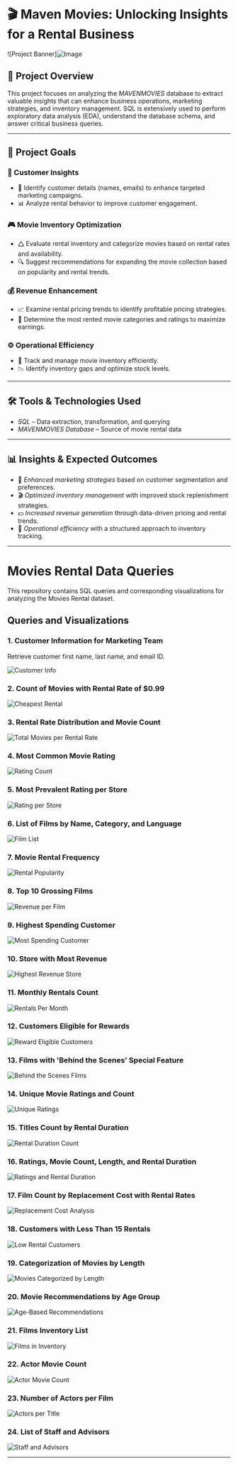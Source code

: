 # 🎬 Maven Movies: Unlocking Insights for a Rental Business

![Project Banner]![Image](https://github.com/user-attachments/assets/17ddf060-c50e-43e6-827b-7d4893ee8e44)

## 📌 Project Overview
This project focuses on analyzing the *MAVENMOVIES* database to extract valuable insights that can enhance business operations, marketing strategies, and inventory management. SQL is extensively used to perform exploratory data analysis (EDA), understand the database schema, and answer critical business queries.


---

## 🎯 Project Goals

### 🛒 Customer Insights

- 📌 Identify customer details (names, emails) to enhance targeted marketing campaigns.
- 📊 Analyze rental behavior to improve customer engagement.

### 🎮 Movie Inventory Optimization

- 🛆 Evaluate rental inventory and categorize movies based on rental rates and availability.
- 🔍 Suggest recommendations for expanding the movie collection based on popularity and rental trends.

### 💰 Revenue Enhancement

- 📈 Examine rental pricing trends to identify profitable pricing strategies.
- 🎥 Determine the most rented movie categories and ratings to maximize earnings.

### ⚙️ Operational Efficiency

- 📌 Track and manage movie inventory efficiently.
- 📉 Identify inventory gaps and optimize stock levels.

---

## 🛠️ Tools & Technologies Used
- *SQL* – Data extraction, transformation, and querying
- *MAVENMOVIES Database* – Source of movie rental data

---

## 📊 Insights & Expected Outcomes
- 📢 *Enhanced marketing strategies* based on customer segmentation and preferences.
- 🎬 *Optimized inventory management* with improved stock replenishment strategies.
- 💵 *Increased revenue generation* through data-driven pricing and rental trends.
- 📌 *Operational efficiency* with a structured approach to inventory tracking.

---

# Movies Rental Data Queries

This repository contains SQL queries and corresponding visualizations for analyzing the Movies Rental dataset.

## Queries and Visualizations

### 1. Customer Information for Marketing Team
Retrieve customer first name, last name, and email ID.

![Customer Info](https://github.com/Balaji5353/Maven_Movies_Rental_DA/blob/main/code_output/Customer_Details.png)

### 2. Count of Movies with Rental Rate of $0.99
![Cheapest Rental](https://github.com/Balaji5353/Maven_Movies_Rental_DA/blob/main/code_output/CHEAPEST_RENTALS.png)

### 3. Rental Rate Distribution and Movie Count
![Total Movies per Rental Rate](https://github.com/Balaji5353/Maven_Movies_Rental_DA/blob/main/code_output/TOTAL_NUMBER_OF_MOVIES.png)

### 4. Most Common Movie Rating
![Rating Count](https://github.com/Balaji5353/Maven_Movies_Rental_DA/blob/main/code_output/RATING_WISE_COUNT.png)

### 5. Most Prevalent Rating per Store
![Rating per Store](https://github.com/Balaji5353/Maven_Movies_Rental_DA/blob/main/code_output/TOTAL_FILMS.png)

### 6. List of Films by Name, Category, and Language
![Film List](https://github.com/Balaji5353/Maven_Movies_Rental_DA/blob/main/code_output/CATEGORY_NAME.png)

### 7. Movie Rental Frequency
![Rental Popularity](https://github.com/Balaji5353/Maven_Movies_Rental_DA/blob/main/code_output/POPULARITY.png)

### 8. Top 10 Grossing Films
![Revenue per Film](https://github.com/Balaji5353/Maven_Movies_Rental_DA/blob/main/code_output/REVENUE_PER_MOVIE.png)

### 9. Highest Spending Customer
![Most Spending Customer](https://github.com/Balaji5353/Maven_Movies_Rental_DA/blob/main/code_output/MOST_SPENDING_CUSTOMER.png)

### 10. Store with Most Revenue
![Highest Revenue Store](https://github.com/Athu087/Movies_rental/blob/1dfa0affc2a0cd10a1b955543baf23680ec0fcac/images/MOST_REVENUE.png)

### 11. Monthly Rentals Count
![Rentals Per Month](https://github.com/Balaji5353/Maven_Movies_Rental_DA/blob/main/code_output/RENTALS_PER_MONTH.png)

### 12. Customers Eligible for Rewards
![Reward Eligible Customers](https://github.com/Balaji5353/Maven_Movies_Rental_DA/blob/main/code_output/REWARD_VIA_PHONE.png)

### 13. Films with 'Behind the Scenes' Special Feature
![Behind the Scenes Films](https://github.com/Balaji5353/Maven_Movies_Rental_DA/blob/main/code_output/FILMS_WITH_SPECIAL_FEATURES.png)

### 14. Unique Movie Ratings and Count
![Unique Ratings](https://github.com/Balaji5353/Maven_Movies_Rental_DA/blob/main/code_output/RATINGWISE_MOVIES.png)

### 15. Titles Count by Rental Duration
![Rental Duration Count](https://github.com/Balaji5353/Maven_Movies_Rental_DA/blob/main/code_output/RENTAL_DURATIONWISE_MOVIES.png)

### 16. Ratings, Movie Count, Length, and Rental Duration
![Ratings and Rental Duration](https://github.com/Balaji5353/Maven_Movies_Rental_DA/blob/main/code_output/COMPARE_LENGTH.png)

### 17. Film Count by Replacement Cost with Rental Rates
![Replacement Cost Analysis](https://github.com/Balaji5353/Maven_Movies_Rental_DA/blob/main/code_output/RENTAL_VS_REPLACEMENT.png)

### 18. Customers with Less Than 15 Rentals
![Low Rental Customers](https://github.com/Balaji5353/Maven_Movies_Rental_DA/blob/main/code_output/NON_LOYAL_CUSTOMERS.png)


### 19. Categorization of Movies by Length
![Movies Categorized by Length](https://github.com/Balaji5353/Maven_Movies_Rental_DA/blob/main/code_output/RENTAL_DURATIONWISE_MOVIES.png)

### 20. Movie Recommendations by Age Group
![Age-Based Recommendations](https://github.com/Balaji5353/Maven_Movies_Rental_DA/blob/main/code_output/RECOMMENDATION_SYSTEM.png)

### 21. Films Inventory List
![Films in Inventory](https://github.com/Balaji5353/Maven_Movies_Rental_DA/blob/main/code_output/FILM_INVENTORY.png)

### 22. Actor Movie Count
![Actor Movie Count](https://github.com/Balaji5353/Maven_Movies_Rental_DA/blob/main/code_output/ACTORS_NUMBER_OF_FILMS.png)

### 23. Number of Actors per Film
![Actors per Title](https://github.com/Balaji5353/Maven_Movies_Rental_DA/blob/main/code_output/INVESTOR_REQUEST.png)

### 24. List of Staff and Advisors
![Staff and Advisors](https://github.com/Balaji5353/Maven_Movies_Rental_DA/blob/main/code_output/CONFERENCE_LIST.png)

---
